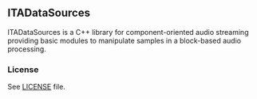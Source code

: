 ## ITADataSources

ITADataSources is a C++ library for component-oriented audio streaming providing basic modules to manipulate samples in a block-based audio processing.

### License

See [LICENSE](LICENSE.md) file.

